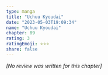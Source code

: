 ```yaml
---
type: manga
title: "Uchuu Kyoudai"
date: "2023-05-03T19:09:34"
name: "Uchuu Kyoudai"
chapter: 89
rating: 3
ratingEmoji: ⭐️⭐️⭐️
share: false
---
```


_[No review was written for this chapter]_
